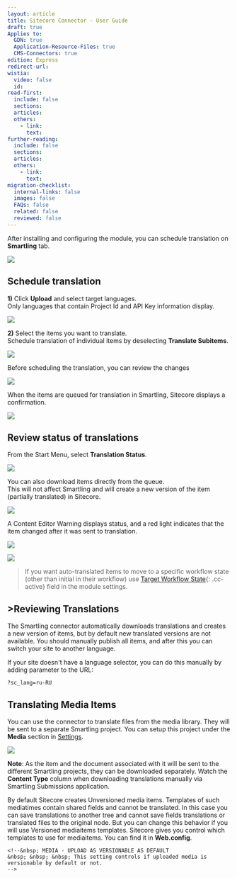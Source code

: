 ```yaml
---
layout: article
title: Sitecore Connector - User Guide
draft: true
Applies to:
  GDN: true
  Application-Resource-Files: true
  CMS-Connectors: true
edition: Express
redirect-url:
wistia:
  video: false
  id:
read-first:
  include: false
  sections:
  articles:
  others:
    - link:
      text:
further-reading:
  include: false
  sections:
  articles:
  others:
    - link:
      text:
migration-checklist:
  internal-links: false
  images: false
  FAQs: false
  related: false
  reviewed: false
---
```



After installing and configuring the module, you can schedule translation on **Smartling** tab.

![](https://smartling.zendesk.com/hc/en-us/article_attachments/200520896/sitecore_sl_tab.jpg)

## Schedule translation

**1)** Click **Upload** and select target languages.
<br>Only languages that contain Project Id and API Key information display.

![](https://smartling.zendesk.com/hc/en-us/article_attachments/200558268/sitecore_bulk_submit.jpg)

**2)** Select the items you want to translate.
<br>Schedule translation of individual items by deselecting **Translate Subitems**.

![](https://smartling.zendesk.com/hc/en-us/article_attachments/200558288/sitecore_root_source.jpg)

Before scheduling the translation, you can review the changes

![](https://smartling.zendesk.com/hc/en-us/article_attachments/200601687/sitecore_review_changes.jpg)

When the items are queued for translation in Smartling, Sitecore displays a confirmation.

![](https://smartling.zendesk.com/hc/en-us/article_attachments/200520936/sitecore_confirm.jpg)

## Review status of translations

From the Start Menu, select **Translation Status**.

![](https://smartling.zendesk.com/hc/en-us/article_attachments/200603153/sitecore_start_menu.jpg)

You can also download items directly from the queue.
<br>This will not affect Smartling and will create a new version of the item (partially translated) in Sitecore.

![](https://smartling.zendesk.com/hc/en-us/article_attachments/200603173/sitecore_submissions.jpg)

A Content Editor Warning displays status, and a red light indicates that the item changed after it was sent to translation.

![](/hc/en-us/article_attachments/200526316/sitecore_content_status.jpg)

![](/hc/en-us/article_attachments/200604903/sitecore_content_folders.jpg)

> If you want auto-translated items to move to a specific workflow state (other than initial in their workflow) use [Target Workflow State](){: .cc-active} field in the module settings.

## &gt;Reviewing Translations

The Smartling connector automatically downloads translations and creates a new version of items, but by default new translated versions are not available. You should manually publish all items, and after this you can switch your site to another language.

If your site doesn't have a language selector, you can do this manually by adding parameter to the URL:

`?sc_lang=ru-RU`

## Translating Media Items

You can use the connector to translate files from the media library. They will be sent to a separate Smartling project. You can setup this project under the **Media** section in [Settings](/hc/en-us/articles/202088268#configure).

![](/hc/en-us/article_attachments/200603097/sitecore_media.jpg)

**Note**: As the item and the document associated with it will be sent to the different Smartling projects, they can be downloaded separately. Watch the **Content Type** column when downloading translations manually via Smartling Submissions application.

By default Sitecore creates Unversioned media items. Templates of such mediatimes contain shared fields and cannot be translated. In this case you can save translations to another tree and cannot save fields translations or translated files to the original node. But you can change this behavior if you will use Versioned mediaitems templates. Sitecore gives you control which templates to use for mediaitems. You can find it in **Web.config**.

~~~
<!--&nbsp; MEDIA - UPLOAD AS VERSIONABLE AS DEFAULT
&nbsp; &nbsp; &nbsp; This setting controls if uploaded media is versionable by default or not.
-->
~~~